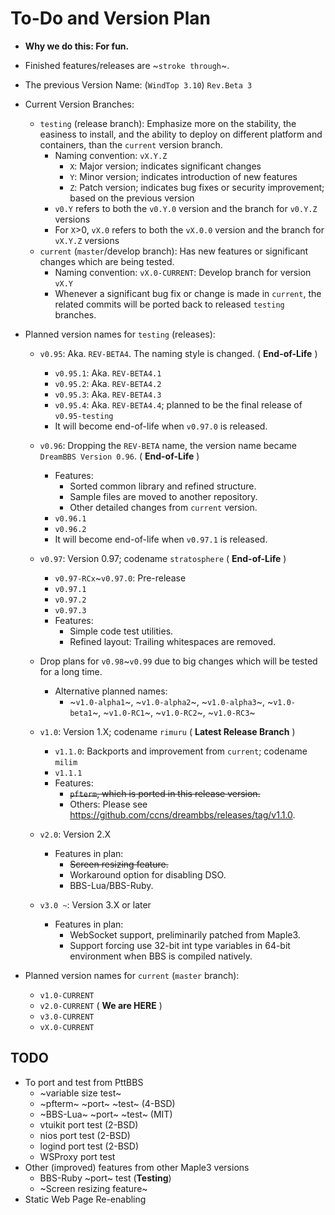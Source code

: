 # To-Do and Version Plan

* **Why we do this: For fun.**

* Finished features/releases are ~`stroke through`~.

* The previous Version Name: (`WindTop 3.10`) `Rev.Beta 3`

* Current Version Branches:
    + `testing` (release branch): Emphasize more on the stability, the easiness to install, and the ability to deploy on different platform and containers, than the `current` version branch.
        - Naming convention: `vX.Y.Z`
            * `X`: Major version; indicates significant changes
            * `Y`: Minor version; indicates introduction of new features
            * `Z`: Patch version; indicates bug fixes or security improvement; based on the previous version
        - `v0.Y` refers to both the `v0.Y.0` version and the branch for `v0.Y.Z` versions
        - For `X`>0, `vX.0` refers to both the `vX.0.0` version and the branch for `vX.Y.Z` versions
    + `current` (`master`/develop branch): Has new features or significant changes which are being tested.
        - Naming convention: `vX.0-CURRENT`: Develop branch for version `vX.Y`
        - Whenever a significant bug fix or change is made in `current`, the related commits will be ported back to released `testing` branches.

* Planned version names for `testing` (releases):

    + `v0.95`: Aka. `REV-BETA4`. The naming style is changed. ( **End-of-Life** )
        - `v0.95.1`: Aka. `REV-BETA4.1`
        - `v0.95.2`: Aka. `REV-BETA4.2`
        - `v0.95.3`: Aka. `REV-BETA4.3`
        - `v0.95.4`: Aka. `REV-BETA4.4`; planned to be the final release of `v0.95-testing`
        - It will become end-of-life when `v0.97.0` is released.

    + `v0.96`: Dropping the `REV-BETA` name, the version name became `DreamBBS Version 0.96`. ( **End-of-Life** )
        - Features: 
          * Sorted common library and refined structure.
          * Sample files are moved to another repository.
          * Other detailed changes from `current` version.
        - `v0.96.1`
        - `v0.96.2`
        - It will become end-of-life when `v0.97.1` is released.

    + `v0.97`: Version 0.97; codename `stratosphere` ( **End-of-Life** )
        - `v0.97-RCx`~`v0.97.0`: Pre-release
        - `v0.97.1`
        - `v0.97.2`
        - `v0.97.3`
        - Features:
          * Simple code test utilities.
          * Refined layout: Trailing whitespaces are removed.
    + Drop plans for `v0.98`~`v0.99` due to big changes which will be tested for a long time.
        - Alternative planned names:
          * ~`v1.0-alpha1`~, ~`v1.0-alpha2`~, ~`v1.0-alpha3`~, ~`v1.0-beta1`~, ~`v1.0-RC1`~, ~`v1.0-RC2`~, ~`v1.0-RC3`~
    + `v1.0`: Version 1.X; codename `rimuru` ( **Latest Release Branch** )
        - `v1.1.0`: Backports and improvement from `current`; codename `milim`
        - `v1.1.1`
        - Features:
          * ~~`pfterm`, which is ported in this release version.~~
          * Others: Please see <https://github.com/ccns/dreambbs/releases/tag/v1.1.0>.
    + `v2.0`: Version 2.X
        - Features in plan:
          * ~~Screen resizing feature.~~
          * Workaround option for disabling DSO.
          * BBS-Lua/BBS-Ruby.
    + `v3.0 ~`: Version 3.X or later
        - Features in plan:
          * WebSocket support, preliminarily patched from Maple3.
          * Support forcing use 32-bit int type variables in 64-bit environment when BBS is compiled natively.

* Planned version names for `current` (`master` branch):
    + `v1.0-CURRENT`
    + `v2.0-CURRENT` ( **We are HERE** )
    + `v3.0-CURRENT`
    + `vX.0-CURRENT`


## TODO
- To port and test from PttBBS
    * ~variable size test~
    * ~pfterm~ ~port~ ~test~ (4-BSD)
    * ~BBS-Lua~ ~port~ ~test~ (MIT)
    * vtuikit port test (2-BSD)
    * nios port test (2-BSD)
    * logind port test (2-BSD)
    * WSProxy port test
- Other (improved) features from other Maple3 versions
    * BBS-Ruby ~port~ test (**Testing**)
    * ~Screen resizing feature~
- Static Web Page Re-enabling
